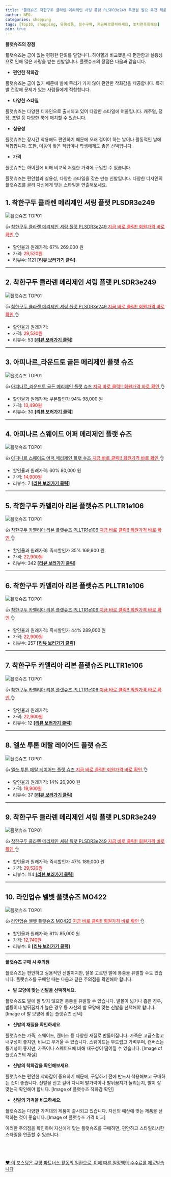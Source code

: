 ```yaml
---
title: "플랫슈즈 착한구두 클라렌 메리제인 셔링 플랫 PLSDR3e249 특장점 필요 추천 제품 비교 최저 가격 비교 장점 구매 후기 구매평"
author: NEO.
categories: shopping
tags: [Top10, shopping, 유행상품, 필수구매, 지금바로클릭하세요, 놓치면후회해요]
pin: true
---
```

**플랫슈즈의 장점**

플랫슈즈는 굽이 없는 평평한 단화를 말합니다. 하이힐과 비교했을 때 편안함과 실용성으로 인해 많은 사랑을 받는 신발입니다. 플랫슈즈의 장점은 다음과 같습니다.

* **편안한 착화감**

플랫슈즈는 굽이 없기 때문에 발에 무리가 가지 않아 편안한 착화감을 제공합니다. 특히 발 건강에 문제가 있는 사람들에게 적합합니다.

* **다양한 스타일**

플랫슈즈는 다양한 디자인으로 출시되고 있어 다양한 스타일에 어울립니다. 캐주얼, 정장, 포멀 등 다양한 룩에 매치할 수 있습니다.

* **실용성**

플랫슈즈는 장시간 착용해도 편안하기 때문에 오래 걸어야 하는 날이나 활동적인 날에 적합합니다. 또한, 이동이 잦은 직업이나 학생에게도 좋은 선택입니다.

* **가격**

플랫슈즈는 하이힐에 비해 비교적 저렴한 가격에 구입할 수 있습니다.

플랫슈즈는 편안함과 실용성, 다양한 스타일을 갖춘 만능 신발입니다. 다양한 디자인의 플랫슈즈를 골라 자신에게 맞는 스타일을 연출해보세요.

   

## 1. 착한구두 클라렌 메리제인 셔링 플랫 PLSDR3e249

![플랫슈즈 TOP01](https://thumbnail7.coupangcdn.com/thumbnails/remote/490x490ex/image/retail/images/1250160641003390-169e0c24-bf8d-4c7c-b2db-24aa442294f5.jpg)


👍 [착한구두 클라렌 메리제인 셔링 플랫 PLSDR3e249 <font color=red> 지금 바로 클릭!! 회원가격 바로 확인 </font> ](https://link.coupang.com/re/AFFSDP?lptag=AF3617701&subid=GithubCoopas&pageKey=6865536495&traceid=V0-153&itemId=16408482844&vendorItemId=83599554515) 👌 


- 할인율과 원래가격: 67%  269,000   원
- 가격: <span style='color:red'>29,520원</span>
- 리뷰수: 1121  [**[리뷰 보러가기 클릭]**](https://link.coupang.com/re/AFFSDP?lptag=AF3617701&subid=GithubCoopas&pageKey=6865536495&traceid=V0-153&itemId=16408482844&vendorItemId=83599554515)

---


   

## 2. 착한구두 클라렌 메리제인 셔링 플랫 PLSDR3e249

![플랫슈즈 TOP01](https://thumbnail7.coupangcdn.com/thumbnails/remote/490x490ex/image/retail/images/1250160641003390-169e0c24-bf8d-4c7c-b2db-24aa442294f5.jpg)


👍 [착한구두 클라렌 메리제인 셔링 플랫 PLSDR3e249 <font color=red> 지금 바로 클릭!! 회원가격 바로 확인 </font> ](https://link.coupang.com/re/AFFSDP?lptag=AF3617701&subid=GithubCoopas&pageKey=6865536495&traceid=V0-153&itemId=16408482844&vendorItemId=83599554515) 👌 


- 할인율과 원래가격: 
- 가격: <span style='color:red'>29,520원</span>
- 리뷰수: 53  [**[리뷰 보러가기 클릭]**](https://link.coupang.com/re/AFFSDP?lptag=AF3617701&subid=GithubCoopas&pageKey=6865536495&traceid=V0-153&itemId=16408482844&vendorItemId=83599554515)

---


   

## 3. 아피나르_라운드토 골든 메리제인 플랫 슈즈

![플랫슈즈 TOP01](https://thumbnail7.coupangcdn.com/thumbnails/remote/490x490ex/image/retail/images/1994299310216941-538adca3-8cbf-40a5-847a-e4b747126ad1.jpg)


👍 [아피나르_라운드토 골든 메리제인 플랫 슈즈 <font color=red> 지금 바로 클릭!! 회원가격 바로 확인 </font> ](https://link.coupang.com/re/AFFSDP?lptag=AF3617701&subid=GithubCoopas&pageKey=6480513476&traceid=V0-153&itemId=14184729742&vendorItemId=81430545153) 👌 


- 할인율과 원래가격: 쿠폰할인가 94%  98,000   원
- 가격: <span style='color:red'>13,490원</span>
- 리뷰수: 30  [**[리뷰 보러가기 클릭]**](https://link.coupang.com/re/AFFSDP?lptag=AF3617701&subid=GithubCoopas&pageKey=6480513476&traceid=V0-153&itemId=14184729742&vendorItemId=81430545153)

---


   

## 4. 아피나르 스웨이드 어퍼 메리제인 플랫 슈즈

![플랫슈즈 TOP01](https://thumbnail6.coupangcdn.com/thumbnails/remote/490x490ex/image/retail/images/6439789593122866-92cc8c1d-14aa-4b05-8cbf-2179036fb03a.jpg)


👍 [아피나르 스웨이드 어퍼 메리제인 플랫 슈즈 <font color=red> 지금 바로 클릭!! 회원가격 바로 확인 </font> ](https://link.coupang.com/re/AFFSDP?lptag=AF3617701&subid=GithubCoopas&pageKey=7581998326&traceid=V0-153&itemId=20016512061&vendorItemId=87113297084) 👌 


- 할인율과 원래가격: 60%  80,000   원
- 가격: <span style='color:red'>14,900원</span>
- 리뷰수: 7  [**[리뷰 보러가기 클릭]**](https://link.coupang.com/re/AFFSDP?lptag=AF3617701&subid=GithubCoopas&pageKey=7581998326&traceid=V0-153&itemId=20016512061&vendorItemId=87113297084)

---


   

## 5. 착한구두 카멜리아 리본 플랫슈즈 PLLTR1e106

![플랫슈즈 TOP01](https://thumbnail9.coupangcdn.com/thumbnails/remote/490x490ex/image/vendor_inventory/5c37/2b16a6d0e12d9e057ddf87ec630928060cec6659f6677dd2e86db8c09fca.jpg)


👍 [착한구두 카멜리아 리본 플랫슈즈 PLLTR1e106 <font color=red> 지금 바로 클릭!! 회원가격 바로 확인 </font> ](https://link.coupang.com/re/AFFSDP?lptag=AF3617701&subid=GithubCoopas&pageKey=6480262808&traceid=V0-153&itemId=14182950534&vendorItemId=85058681938) 👌 


- 할인율과 원래가격: 즉시할인가 35%  169,900   원
- 가격: <span style='color:red'>22,900원</span>
- 리뷰수: 342  [**[리뷰 보러가기 클릭]**](https://link.coupang.com/re/AFFSDP?lptag=AF3617701&subid=GithubCoopas&pageKey=6480262808&traceid=V0-153&itemId=14182950534&vendorItemId=85058681938)

---


   

## 6. 착한구두 카멜리아 리본 플랫슈즈 PLLTR1e106

![플랫슈즈 TOP01](https://thumbnail8.coupangcdn.com/thumbnails/remote/490x490ex/image/vendor_inventory/da8b/11bf96d29c5d964e904acc6283453246a338a1641c216a690965cfb4702c.jpg)


👍 [착한구두 카멜리아 리본 플랫슈즈 PLLTR1e106 <font color=red> 지금 바로 클릭!! 회원가격 바로 확인 </font> ](https://link.coupang.com/re/AFFSDP?lptag=AF3617701&subid=GithubCoopas&pageKey=6480262808&traceid=V0-153&itemId=14182950460&vendorItemId=85058681912) 👌 


- 할인율과 원래가격: 즉시할인가 44%  289,000   원
- 가격: <span style='color:red'>22,900원</span>
- 리뷰수: 257  [**[리뷰 보러가기 클릭]**](https://link.coupang.com/re/AFFSDP?lptag=AF3617701&subid=GithubCoopas&pageKey=6480262808&traceid=V0-153&itemId=14182950460&vendorItemId=85058681912)

---


   

## 7. 착한구두 카멜리아 리본 플랫슈즈 PLLTR1e106

![플랫슈즈 TOP01](https://thumbnail9.coupangcdn.com/thumbnails/remote/490x490ex/image/vendor_inventory/5c37/2b16a6d0e12d9e057ddf87ec630928060cec6659f6677dd2e86db8c09fca.jpg)


👍 [착한구두 카멜리아 리본 플랫슈즈 PLLTR1e106 <font color=red> 지금 바로 클릭!! 회원가격 바로 확인 </font> ](https://link.coupang.com/re/AFFSDP?lptag=AF3617701&subid=GithubCoopas&pageKey=6480262808&traceid=V0-153&itemId=14182950452&vendorItemId=85058681790) 👌 


- 할인율과 원래가격: 
- 가격: <span style='color:red'>22,900원</span>
- 리뷰수: 12  [**[리뷰 보러가기 클릭]**](https://link.coupang.com/re/AFFSDP?lptag=AF3617701&subid=GithubCoopas&pageKey=6480262808&traceid=V0-153&itemId=14182950452&vendorItemId=85058681790)

---


   

## 8. 엘쏘 투톤 메탈 레이어드 플랫 슈즈

![플랫슈즈 TOP01](https://thumbnail8.coupangcdn.com/thumbnails/remote/490x490ex/image/rs_quotation_api/xxyc1nwv/37d176f62128446995a2761c6010a040.jpg)


👍 [엘쏘 투톤 메탈 레이어드 플랫 슈즈 <font color=red> 지금 바로 클릭!! 회원가격 바로 확인 </font> ](https://link.coupang.com/re/AFFSDP?lptag=AF3617701&subid=GithubCoopas&pageKey=6772143355&traceid=V0-153&itemId=15903837402&vendorItemId=83111650719) 👌 


- 할인율과 원래가격: 14%  20,900   원
- 가격: <span style='color:red'>19,900원</span>
- 리뷰수: 37  [**[리뷰 보러가기 클릭]**](https://link.coupang.com/re/AFFSDP?lptag=AF3617701&subid=GithubCoopas&pageKey=6772143355&traceid=V0-153&itemId=15903837402&vendorItemId=83111650719)

---


   

## 9. 착한구두 클라렌 메리제인 셔링 플랫 PLSDR3e249

![플랫슈즈 TOP01](https://thumbnail8.coupangcdn.com/thumbnails/remote/490x490ex/image/retail/images/1250135573023675-481cb70c-a9c2-43b0-8f41-5f132ad9be66.jpg)


👍 [착한구두 클라렌 메리제인 셔링 플랫 PLSDR3e249 <font color=red> 지금 바로 클릭!! 회원가격 바로 확인 </font> ](https://link.coupang.com/re/AFFSDP?lptag=AF3617701&subid=GithubCoopas&pageKey=6865536495&traceid=V0-153&itemId=16408482835&vendorItemId=83599554498) 👌 


- 할인율과 원래가격: 즉시할인가 47%  189,000   원
- 가격: <span style='color:red'>29,520원</span>
- 리뷰수: 114  [**[리뷰 보러가기 클릭]**](https://link.coupang.com/re/AFFSDP?lptag=AF3617701&subid=GithubCoopas&pageKey=6865536495&traceid=V0-153&itemId=16408482835&vendorItemId=83599554498)

---


   

## 10. 라인업슈 벨벳 플랫슈즈 MO422

![플랫슈즈 TOP01](https://thumbnail9.coupangcdn.com/thumbnails/remote/490x490ex/image/rs_quotation_api/gatcgz2z/b242bd9cdd83420bb9f818c75a47d3cd.jpg)


👍 [라인업슈 벨벳 플랫슈즈 MO422 <font color=red> 지금 바로 클릭!! 회원가격 바로 확인 </font> ](https://link.coupang.com/re/AFFSDP?lptag=AF3617701&subid=GithubCoopas&pageKey=6102030477&traceid=V0-153&itemId=11441178595&vendorItemId=78716660015) 👌 


- 할인율과 원래가격: 61%  85,000   원
- 가격: <span style='color:red'>12,740원</span>
- 리뷰수: 8  [**[리뷰 보러가기 클릭]**](https://link.coupang.com/re/AFFSDP?lptag=AF3617701&subid=GithubCoopas&pageKey=6102030477&traceid=V0-153&itemId=11441178595&vendorItemId=78716660015)

---
**플랫슈즈 구매 시 주의점**

플랫슈즈는 편안하고 실용적인 신발이지만, 잘못 고르면 발에 통증을 유발할 수도 있습니다. 플랫슈즈를 구매할 때는 다음과 같은 주의점을 확인해야 합니다.

* **발 모양에 맞는 신발을 선택하세요.**

플랫슈즈도 발에 잘 맞지 않으면 통증을 유발할 수 있습니다. 발볼이 넓거나 좁은 경우, 발등이나 발뒤꿈치가 높은 경우 등 자신의 발 모양에 맞는 신발을 선택해야 합니다.
[Image of 발 모양에 맞는 플랫슈즈 선택]

* **신발의 재질을 확인하세요.**

플랫슈즈는 가죽, 스웨이드, 캔버스 등 다양한 재질로 만들어집니다. 가죽은 고급스럽고 내구성이 좋지만, 비싸고 무거울 수 있습니다. 스웨이드는 부드럽고 가벼우며, 캔버스는 통기성이 좋지만, 가죽이나 스웨이드에 비해 내구성이 떨어질 수 있습니다.
[Image of 플랫슈즈의 재질]

* **신발의 착화감을 확인해보세요.**

플랫슈즈는 편안한 착화감이 중요하기 때문에, 구입하기 전에 반드시 착용해보고 구매하는 것이 좋습니다. 신발을 신고 걸어 다니며 발가락이나 발뒤꿈치가 눌리는지, 발이 잘 맞는지 확인해야 합니다.
[Image of 플랫슈즈 착화감 확인]

* **신발의 가격을 비교하세요.**

플랫슈즈는 다양한 가격대의 제품이 출시되고 있습니다. 자신의 예산에 맞는 제품을 선택하는 것이 좋습니다.
[Image of 플랫슈즈 가격 비교]

이러한 주의점을 확인하여 자신에게 맞는 플랫슈즈를 구매하면, 편안하고 스타일리시한 스타일을 연출할 수 있습니다.<br><br><br><br><br> [ ❤  이 포스팅은 쿠팡 파트너스 활동의 일환으로, 이에 따른 일정액의 수수료를 제공받습니다](https://link.coupang.com/a/bcEFyh)